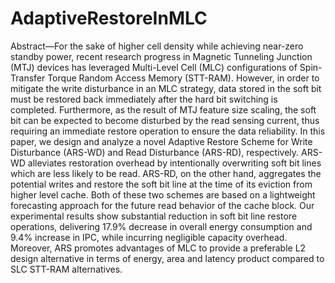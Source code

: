 # AdaptiveRestoreInMLC

Abstract—For the sake of higher cell density while achieving near-zero standby power, recent research progress in Magnetic
Tunneling Junction (MTJ) devices has leveraged Multi-Level Cell (MLC) configurations of Spin-Transfer Torque Random Access
Memory (STT-RAM). However, in order to mitigate the write disturbance in an MLC strategy, data stored in the soft bit must be restored
back immediately after the hard bit switching is completed. Furthermore, as the result of MTJ feature size scaling, the soft bit can be
expected to become disturbed by the read sensing current, thus requiring an immediate restore operation to ensure the data reliability.
In this paper, we design and analyze a novel Adaptive Restore Scheme for Write Disturbance (ARS-WD) and Read Disturbance
(ARS-RD), respectively. ARS-WD alleviates restoration overhead by intentionally overwriting soft bit lines which are less likely to be
read. ARS-RD, on the other hand, aggregates the potential writes and restore the soft bit line at the time of its eviction from higher level
cache. Both of these two schemes are based on a lightweight forecasting approach for the future read behavior of the cache block. Our
experimental results show substantial reduction in soft bit line restore operations, delivering 17.9% decrease in overall energy
consumption and 9.4% increase in IPC, while incurring negligible capacity overhead. Moreover, ARS promotes advantages of MLC to
provide a preferable L2 design alternative in terms of energy, area and latency product compared to SLC STT-RAM alternatives.
